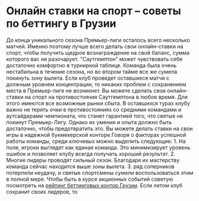 <h1>Онлайн ставки на спорт – советы по беттингу в Грузии</h1>
До конца уникального сезона Премьер-лиги осталось всего несколько матчей. Именно поэтому лучше всего делать свои онлайн-ставки на спорт, чтобы получить щедрое вознаграждение на свой баланс, сумма которого вас не разочарует.
"Саутгемптон" может чувствовать себя достаточно комфортно в турнирной таблице. Команда была очень нестабильна в течение сезона, но во втором тайме все же сумела покинуть зону вылета. Если клуб проведет оставшиеся матчи с должным уровнем концентрации, то никаких проблем с сохранением места в Премьер-лиге не возникнет.
Вы можете сделать свои онлайн-ставки на спорт на противостояния Саутгемптона в любое время. Для этого имеются все возможные рынки сбыта.
В оставшихся турах клубу важно не терять очки в противостояниях со средними командами и аутсайдерами чемпионата, что станет гарантией того, что святые не покинут Премьер-Лигу. Однако их умения и опыта должно быть достаточно, чтобы предотвратить это.
Вы можете делать ставки на свои игры в надежной букмекерской конторе.Говоря о факторах успешной работы команды, среди ключевых можно выделить следующие:
1. На поле, игроки выглядят как единая команда. Это минимизирует уровень ошибок и позволяет клубу всегда получать хороший результат.
2. Многие лидеры проводят сильный сезон. Благодаря их мастерству команда сейчас находится выше зоны вылета.
3. ряд соперников потерпели неудачу, и святые спортсмены сумели воспользоваться этим в полной мере.
Чтобы быть в курсе акционных событий советую посмотреть на <a href=https://bookmakerskings.com/>рейтинг беттинговых контор Грузии</a>. Если летом клуб сохранит своих лидеров, то 
